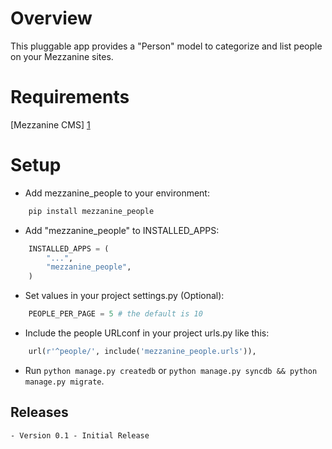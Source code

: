 Overview
========
This pluggable app provides a "Person" model to categorize and list people on your Mezzanine sites.


Requirements
============
[Mezzanine CMS] [1]


Setup
=====
* Add mezzanine_people to your environment:
```bash
    pip install mezzanine_people
```

* Add "mezzanine_people" to INSTALLED_APPS:
```python
    INSTALLED_APPS = (
        "...",
        "mezzanine_people",
    )
```

* Set values in your project settings.py (Optional):
```python
    PEOPLE_PER_PAGE = 5 # the default is 10
```

* Include the people URLconf in your project urls.py like this:
```python
    url(r'^people/', include('mezzanine_people.urls')),
```

* Run `python manage.py createdb` or `python manage.py syncdb && python manage.py migrate`.


Releases
--------
    - Version 0.1 - Initial Release

[1]: http://mezzanine.jupo.org "Mezzanine CMS"
